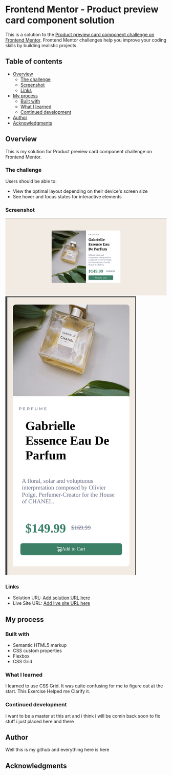 # Frontend Mentor - Product preview card component solution

This is a solution to the [Product preview card component challenge on Frontend Mentor](https://www.frontendmentor.io/challenges/product-preview-card-component-GO7UmttRfa). Frontend Mentor challenges help you improve your coding skills by building realistic projects. 

## Table of contents

- [Overview](#overview)
  - [The challenge](#the-challenge)
  - [Screenshot](#screenshot)
  - [Links](#links)
- [My process](#my-process)
  - [Built with](#built-with)
  - [What I learned](#what-i-learned)
  - [Continued development](#continued-development) 
- [Author](#author)
- [Acknowledgments](#acknowledgments)
 

## Overview
This is my solution for Product preview card component challenge on Frontend Mentor.

### The challenge

Users should be able to:

- View the optimal layout depending on their device's screen size
- See hover and focus states for interactive elements

### Screenshot

![](./ScreenshotDesktop.png)
![](./ScreenshotMobile.png)
   
### Links

- Solution URL: [Add solution URL here](https://your-solution-url.com)
- Live Site URL: [Add live site URL here](https://your-live-site-url.com)

## My process

### Built with

- Semantic HTML5 markup
- CSS custom properties
- Flexbox
- CSS Grid 
 
### What I learned

I learned to use CSS Grid. It was quite confusing for me to figure out at the start. This Exercise Helped me Clarify it. 

### Continued development

I want to be a master at this art and i think i will be comin back soon to fix stuff i just placed here and there

 
## Author

Well this is my github and everything here is here

## Acknowledgments

 